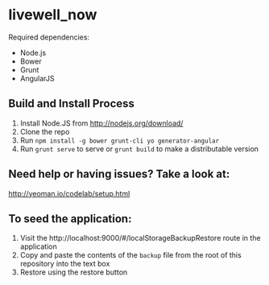livewell_now
============
Required dependencies:
- Node.js
- Bower
- Grunt
- AngularJS

Build and Install Process
-------------------------
1. Install Node.JS from http://nodejs.org/download/
2. Clone the repo
3. Run `npm install -g bower grunt-cli yo generator-angular`
4. Run `grunt serve` to serve or `grunt build` to make a distributable version

Need help or having issues? Take a look at:
-------------------------------------------
http://yeoman.io/codelab/setup.html

To seed the application:
------------------------
1. Visit the http://localhost:9000/#/localStorageBackupRestore route in the application
2. Copy and paste the contents of the `backup` file from the root of this repository into the text box
3. Restore using the restore button
